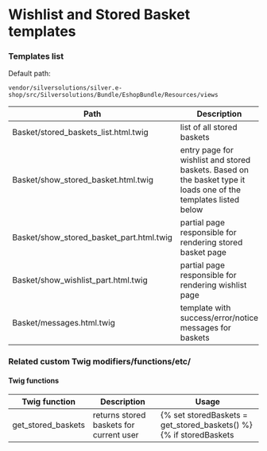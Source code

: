 # Wishlist and Stored Basket templates

### Templates list

Default path:

`vendor/silversolutions/silver.e-shop/src/Silversolutions/Bundle/EshopBundle/Resources/views`

|Path|Description|
|--- |--- |
|Basket/stored_baskets_list.html.twig|list of all stored baskets|
|Basket/show_stored_basket.html.twig|entry page for wishlist and stored baskets. Based on the basket type it loads one of the templates listed below|
|Basket/show_stored_basket_part.html.twig|partial page responsible for rendering stored basket page|
|Basket/show_wishlist_part.html.twig|partial page responsible for rendering wishlist page|
|Basket/messages.html.twig|template with success/error/notice messages for baskets|

### Related custom Twig modifiers/functions/etc/

#### Twig functions

|Twig function|Description|Usage|
|--- |--- |--- |
|get_stored_baskets|returns stored baskets for current user|{% set storedBaskets = get_stored_baskets() %}</br>{% if storedBaskets|default is not empty %}</br>...|

